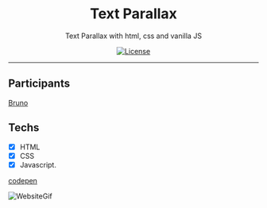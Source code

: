 <h1 align="center">
Text Parallax
</h1>

<p align="center">Text Parallax with html, css and vanilla JS</p>

<p align="center">
  <a href="https://opensource.org/licenses/MIT">
    <img src="https://img.shields.io/github/license/rocketseat/youtube-clone-twitter?color=%236633cc&logo=mit" alt="License">
  </a>
</p>

<hr>

## Participants

[Bruno](https://github.com/brnmpto)

## Techs

- [x] HTML
- [x] CSS
- [x] Javascript.

[codepen](https://codepen.io/brnmpto/pen/OJNKqNG)

![WebsiteGif](http://g.recordit.co/kR0q0TPpIt.gif)
